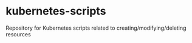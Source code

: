 # kubernetes-scripts
Repository for Kubernetes scripts related to creating/modifying/deleting resources
